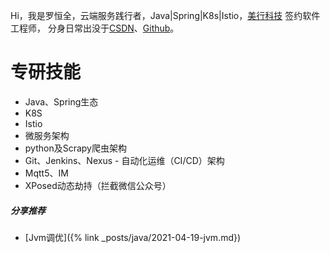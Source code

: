 Hi，我是罗恒全，云端服务践行者，Java|Spring|K8s|Istio，[美行科技](http://www.mxnavi.com/) 签约软件工程师，
分身日常出没于[CSDN](https://blog.csdn.net/luo15242208310)、[Github](https://github.com/marqueeluo)。


# 专研技能
- Java、Spring生态
- K8S
- Istio
- 微服务架构
- python及Scrapy爬虫架构
- Git、Jenkins、Nexus - 自动化运维（CI/CD）架构
- Mqtt5、IM
- XPosed动态劫持（拦截微信公众号） 

##### 分享推荐

- [Jvm调优]({% link _posts/java/2021-04-19-jvm.md})
